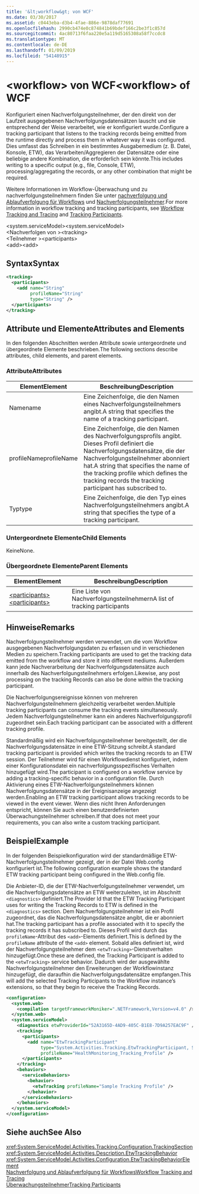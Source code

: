 ```yaml
---
title: '&lt;workflow&gt; von WCF'
ms.date: 03/30/2017
ms.assetid: c0443eba-d3b4-4fae-886e-9878daf77691
ms.openlocfilehash: 2990cb474e0c874841b69bdef166c2be3f1c857d
ms.sourcegitcommit: 4ac80713f6faa220e5a119d5165308a58f7ccdc8
ms.translationtype: MT
ms.contentlocale: de-DE
ms.lasthandoff: 01/09/2019
ms.locfileid: "54148915"
---
```

# <a name="ltworkflowgt-of-wcf"></a><span data-ttu-id="9cc0b-102">&lt;workflow&gt; von WCF</span><span class="sxs-lookup"><span data-stu-id="9cc0b-102">&lt;workflow&gt; of WCF</span></span>
<span data-ttu-id="9cc0b-103">Konfiguriert einen Nachverfolgungsteilnehmer, der den direkt von der Laufzeit ausgegebenen Nachverfolgungsdatensätzen lauscht und sie entsprechend der Weise verarbeitet, wie er konfiguriert wurde.</span><span class="sxs-lookup"><span data-stu-id="9cc0b-103">Configure a tracking participant that listens to the tracking records being emitted from the runtime directly and process them in whatever way it was configured.</span></span> <span data-ttu-id="9cc0b-104">Dies umfasst das Schreiben in ein bestimmtes Ausgabemedium (z. B. Datei, Konsole, ETW), das Verarbeiten/Aggregieren der Datensätze oder eine beliebige andere Kombination, die erforderlich sein könnte.</span><span class="sxs-lookup"><span data-stu-id="9cc0b-104">This includes writing to a specific output (e.g., file, Console, ETW), processing/aggregating the records, or any other combination that might be required.</span></span>  
  
 <span data-ttu-id="9cc0b-105">Weitere Informationen im Workflow-Überwachung und zu nachverfolgungsteilnehmern finden Sie unter [nachverfolgung und Ablaufverfolgung für Workflows](../../../../../docs/framework/windows-workflow-foundation/workflow-tracking-and-tracing.md) und [Nachverfolgungsteilnehmer](../../../../../docs/framework/windows-workflow-foundation/tracking-participants.md).</span><span class="sxs-lookup"><span data-stu-id="9cc0b-105">For more information in workflow tracking and tracking participants, see [Workflow Tracking and Tracing](../../../../../docs/framework/windows-workflow-foundation/workflow-tracking-and-tracing.md) and [Tracking Participants](../../../../../docs/framework/windows-workflow-foundation/tracking-participants.md).</span></span>  
  
 <span data-ttu-id="9cc0b-106">\<system.serviceModel></span><span class="sxs-lookup"><span data-stu-id="9cc0b-106">\<system.serviceModel></span></span>  
<span data-ttu-id="9cc0b-107">\<Nachverfolgen von ></span><span class="sxs-lookup"><span data-stu-id="9cc0b-107">\<tracking></span></span>  
<span data-ttu-id="9cc0b-108">\<Teilnehmer ></span><span class="sxs-lookup"><span data-stu-id="9cc0b-108">\<participants></span></span>  
<span data-ttu-id="9cc0b-109">\<add></span><span class="sxs-lookup"><span data-stu-id="9cc0b-109">\<add></span></span>  
  
## <a name="syntax"></a><span data-ttu-id="9cc0b-110">Syntax</span><span class="sxs-lookup"><span data-stu-id="9cc0b-110">Syntax</span></span>  
  
```xml  
<tracking>
  <participants>
    <add name="String"
         profileName="String"
         type="String" />
  </participants>
</tracking>
```  
  
## <a name="attributes-and-elements"></a><span data-ttu-id="9cc0b-111">Attribute und Elemente</span><span class="sxs-lookup"><span data-stu-id="9cc0b-111">Attributes and Elements</span></span>  
 <span data-ttu-id="9cc0b-112">In den folgenden Abschnitten werden Attribute sowie untergeordnete und übergeordnete Elemente beschrieben.</span><span class="sxs-lookup"><span data-stu-id="9cc0b-112">The following sections describe attributes, child elements, and parent elements.</span></span>  
  
### <a name="attributes"></a><span data-ttu-id="9cc0b-113">Attribute</span><span class="sxs-lookup"><span data-stu-id="9cc0b-113">Attributes</span></span>  
  
|<span data-ttu-id="9cc0b-114">Element</span><span class="sxs-lookup"><span data-stu-id="9cc0b-114">Element</span></span>|<span data-ttu-id="9cc0b-115">Beschreibung</span><span class="sxs-lookup"><span data-stu-id="9cc0b-115">Description</span></span>|  
|-------------|-----------------|  
|<span data-ttu-id="9cc0b-116">Name</span><span class="sxs-lookup"><span data-stu-id="9cc0b-116">name</span></span>|<span data-ttu-id="9cc0b-117">Eine Zeichenfolge, die den Namen eines Nachverfolgungsteilnehmers angibt.</span><span class="sxs-lookup"><span data-stu-id="9cc0b-117">A string that specifies the name of a tracking participant.</span></span>|  
|<span data-ttu-id="9cc0b-118">profileName</span><span class="sxs-lookup"><span data-stu-id="9cc0b-118">profileName</span></span>|<span data-ttu-id="9cc0b-119">Eine Zeichenfolge, die den Namen des Nachverfolgungsprofils angibt. Dieses Profil definiert die Nachverfolgungsdatensätze, die der Nachverfolgungsteilnehmer abonniert hat.</span><span class="sxs-lookup"><span data-stu-id="9cc0b-119">A string that specifies the name of the tracking profile which defines the tracking records the tracking participant has subscribed to.</span></span>|  
|<span data-ttu-id="9cc0b-120">Typ</span><span class="sxs-lookup"><span data-stu-id="9cc0b-120">type</span></span>|<span data-ttu-id="9cc0b-121">Eine Zeichenfolge, die den Typ eines Nachverfolgungsteilnehmers angibt.</span><span class="sxs-lookup"><span data-stu-id="9cc0b-121">A string that specifies the type of a tracking participant.</span></span>|  
  
### <a name="child-elements"></a><span data-ttu-id="9cc0b-122">Untergeordnete Elemente</span><span class="sxs-lookup"><span data-stu-id="9cc0b-122">Child Elements</span></span>  
 <span data-ttu-id="9cc0b-123">Keine</span><span class="sxs-lookup"><span data-stu-id="9cc0b-123">None.</span></span>  
  
### <a name="parent-elements"></a><span data-ttu-id="9cc0b-124">Übergeordnete Elemente</span><span class="sxs-lookup"><span data-stu-id="9cc0b-124">Parent Elements</span></span>  
  
|<span data-ttu-id="9cc0b-125">Element</span><span class="sxs-lookup"><span data-stu-id="9cc0b-125">Element</span></span>|<span data-ttu-id="9cc0b-126">Beschreibung</span><span class="sxs-lookup"><span data-stu-id="9cc0b-126">Description</span></span>|  
|-------------|-----------------|  
|[<span data-ttu-id="9cc0b-127">\<participants></span><span class="sxs-lookup"><span data-stu-id="9cc0b-127">\<participants></span></span>](../../../../../docs/framework/configure-apps/file-schema/windows-workflow-foundation/participants.md)|<span data-ttu-id="9cc0b-128">Eine Liste von Nachverfolgungsteilnehmern</span><span class="sxs-lookup"><span data-stu-id="9cc0b-128">A list of tracking participants</span></span>|  
  
## <a name="remarks"></a><span data-ttu-id="9cc0b-129">Hinweise</span><span class="sxs-lookup"><span data-stu-id="9cc0b-129">Remarks</span></span>  
 <span data-ttu-id="9cc0b-130">Nachverfolgungsteilnehmer werden verwendet, um die vom Workflow ausgegebenen Nachverfolgungsdaten zu erfassen und in verschiedenen Medien zu speichern.</span><span class="sxs-lookup"><span data-stu-id="9cc0b-130">Tracking participants are used to get the tracking data emitted from the workflow and store it into different mediums.</span></span> <span data-ttu-id="9cc0b-131">Außerdem kann jede Nachverarbeitung der Nachverfolgungsdatensätze auch innerhalb des Nachverfolgungsteilnehmers erfolgen.</span><span class="sxs-lookup"><span data-stu-id="9cc0b-131">Likewise, any post processing on the tracking Records can also be done within the tracking participant.</span></span>  
  
 <span data-ttu-id="9cc0b-132">Die Nachverfolgungsereignisse können von mehreren Nachverfolgungsteilnehmern gleichzeitig verarbeitet werden.</span><span class="sxs-lookup"><span data-stu-id="9cc0b-132">Multiple tracking participants can consume the tracking events simultaneously.</span></span> <span data-ttu-id="9cc0b-133">Jedem Nachverfolgungsteilnehmer kann ein anderes Nachverfolgungsprofil zugeordnet sein.</span><span class="sxs-lookup"><span data-stu-id="9cc0b-133">Each tracking participant can be associated with a different tracking profile.</span></span>  
  
 <span data-ttu-id="9cc0b-134">Standardmäßig wird ein Nachverfolgungsteilnehmer bereitgestellt, der die Nachverfolgungsdatensätze in eine ETW-Sitzung schreibt.</span><span class="sxs-lookup"><span data-stu-id="9cc0b-134">A standard tracking participant is provided which writes the tracking records to an ETW session.</span></span> <span data-ttu-id="9cc0b-135">Der Teilnehmer wird für einen Workflowdienst konfiguriert, indem einer Konfigurationsdatei ein nachverfolgungsspezifisches Verhalten hinzugefügt wird.</span><span class="sxs-lookup"><span data-stu-id="9cc0b-135">The participant is configured on a workflow service by adding a tracking-specific behavior in a configuration file.</span></span> <span data-ttu-id="9cc0b-136">Durch Aktivierung eines ETW-Nachverfolgungsteilnehmers können Nachverfolgungsdatensätze in der Ereignisanzeige angezeigt werden.</span><span class="sxs-lookup"><span data-stu-id="9cc0b-136">Enabling an ETW tracking participant allows tracking records to be viewed in the event viewer.</span></span> <span data-ttu-id="9cc0b-137">Wenn dies nicht Ihren Anforderungen entspricht, können Sie auch einen benutzerdefinierten Überwachungsteilnehmer schreiben.</span><span class="sxs-lookup"><span data-stu-id="9cc0b-137">If that does not meet your requirements, you can also write a custom tracking participant.</span></span>  
  
## <a name="example"></a><span data-ttu-id="9cc0b-138">Beispiel</span><span class="sxs-lookup"><span data-stu-id="9cc0b-138">Example</span></span>  
 <span data-ttu-id="9cc0b-139">In der folgenden Beispielkonfiguration wird der standardmäßige ETW-Nachverfolgungsteilnehmer gezeigt, der in der Datei Web.config konfiguriert ist.</span><span class="sxs-lookup"><span data-stu-id="9cc0b-139">The following configuration example shows the standard ETW tracking participant being configured in the Web.config file.</span></span>  
  
 <span data-ttu-id="9cc0b-140">Die Anbieter-ID, die der ETW-Nachverfolgungsteilnehmer verwendet, um die Nachverfolgungsdatensätze an ETW weiterzuleiten, ist im Abschnitt `<diagnostics>` definiert.</span><span class="sxs-lookup"><span data-stu-id="9cc0b-140">The Provider Id that the ETW Tracking Participant uses for writing the Tracking Records to ETW is defined in the `<diagnostics>` section.</span></span> <span data-ttu-id="9cc0b-141">Dem Nachverfolgungsteilnehmer ist ein Profil zugeordnet, das die Nachverfolgungsdatensätze angibt, die er abonniert hat.</span><span class="sxs-lookup"><span data-stu-id="9cc0b-141">The tracking participant has a profile associated with it to specify the tracking records it has subscribed to.</span></span> <span data-ttu-id="9cc0b-142">Dieses Profil wird durch das `profileName`-Attribut des `<add>`-Elements definiert.</span><span class="sxs-lookup"><span data-stu-id="9cc0b-142">This is defined by the `profileName` attribute of the `<add>` element.</span></span> <span data-ttu-id="9cc0b-143">Sobald alles definiert ist, wird der Nachverfolgungsteilnehmer dem `<etwTracking>`-Dienstverhalten hinzugefügt.</span><span class="sxs-lookup"><span data-stu-id="9cc0b-143">Once these are defined, the Tracking Participant is added to the `<etwTracking>` service behavior.</span></span> <span data-ttu-id="9cc0b-144">Dadurch wird der ausgewählte Nachverfolgungsteilnehmer den Erweiterungen der Workflowinstanz hinzugefügt, die daraufhin die Nachverfolgungsdatensätze empfangen.</span><span class="sxs-lookup"><span data-stu-id="9cc0b-144">This will add the selected Tracking Participants to the Workflow instance’s extensions, so that they begin to receive the Tracking Records.</span></span>  
  
```xml  
<configuration>
  <system.web>
    <compilation targetFrameworkMoniker=".NETFramework,Version=v4.0" />
  </system.web>
  <system.serviceModel>
    <diagnostics etwProviderId="52A3165D-4AD9-405C-B1E8-7D9A257EAC9F" />
    <tracking>
      <participants>
        <add name="EtwTrackingParticipant"
             type="System.Activities.Tracking.EtwTrackingParticipant, System.Activities, Version=4.0.0.0, Culture=neutral, PublicKeyToken=31bf3856ad364e35"
             profileName="HealthMonitoring_Tracking_Profile" />
      </participants>
    </tracking>
    <behaviors>
      <serviceBehaviors>
        <behavior>
          <etwTracking profileName="Sample Tracking Profile" />
        </behavior>
      </serviceBehaviors>
    </behaviors>
  </system.serviceModel>
</configuration>
```  
  
## <a name="see-also"></a><span data-ttu-id="9cc0b-145">Siehe auch</span><span class="sxs-lookup"><span data-stu-id="9cc0b-145">See Also</span></span>  
 <xref:System.ServiceModel.Activities.Tracking.Configuration.TrackingSection>  
 <xref:System.ServiceModel.Activities.Description.EtwTrackingBehavior>  
 <xref:System.ServiceModel.Activities.Configuration.EtwTrackingBehaviorElement>  
 [<span data-ttu-id="9cc0b-146">Nachverfolgung und Ablaufverfolgung für Workflows</span><span class="sxs-lookup"><span data-stu-id="9cc0b-146">Workflow Tracking and Tracing</span></span>](../../../../../docs/framework/windows-workflow-foundation/workflow-tracking-and-tracing.md)  
 [<span data-ttu-id="9cc0b-147">Überwachungsteilnehmer</span><span class="sxs-lookup"><span data-stu-id="9cc0b-147">Tracking Participants</span></span>](../../../../../docs/framework/windows-workflow-foundation/tracking-participants.md)

